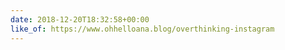 ```yaml
---
date: 2018-12-20T18:32:58+00:00
like_of: https://www.ohhelloana.blog/overthinking-instagram
---
```

